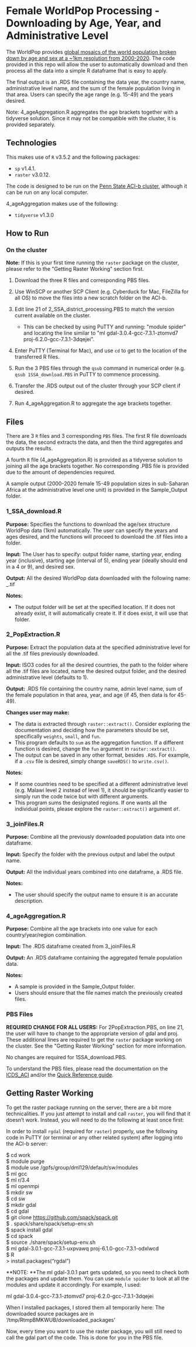 
# Female WorldPop Processing - Downloading by Age, Year, and Administrative Level

The WorldPop provides [global mosaics of the world population broken down by age and sex at a ~1km resolution from 2000-2020](https://www.worldpop.org/geodata/listing?id=65). The code provided in this repo will allow the user to automatically download and then process all the data into a simple R dataframe that is easy to apply. 

The final output is an .RDS file containing the data year, the country name, administrative level name, and the sum of the female population living in that area. Users can specify the age range (e.g. 15-49) and the years desired. 

Note: 4_ageAggregation.R aggregates the age brackets together with a tidyverse solution. Since it may not be compatible with the cluster, it is provided separately. 

## Technologies

This makes use of `R` v3.5.2 and the following packages:

+ `sp` v1.4.1.      
+ `raster` v3.0.12.    

The code is designed to be run on the [Penn State ACI-b cluster](https://www.icds.psu.edu/computing-services/icds-aci-user-guide/), although it can be run on any local computer. 

4_ageAggregation makes use of the following:

+ `tidyverse` v1.3.0

## How to Run

### On the cluster

**Note:** If this is your first time running the `raster` package on the cluster, please refer to the "Getting Raster Working" section first. 

1. Download the three R files and corresponding PBS files.    
2. Use WinSCP or another SCP Client (e.g. Cyberduck for Mac, FileZilla for all OS) to move the files into a new scratch folder on the ACI-b.  
3. Edit line 21 of 2_SSA_district_processing.PBS to match the version current available on the cluster.  

    + This can be checked by using PuTTY and running: "module spider" and locating the line similar to "ml gdal-3.0.4-gcc-7.3.1-ztomvd7 proj-6.2.0-gcc-7.3.1-3dqejei".   
    
4. Enter PuTTY (Terminal for Mac), and use `cd` to get to the location of the transferred R files.  
5. Run the 3 PBS files through the `qsub` command in numerical order (e.g. `qsub 1SSA_download.PBS` in PuTTY to commence processing. 
6. Transfer the .RDS output out of the cluster through your SCP client if desired. 
7. Run 4_ageAggregation.R to aggregate the age brackets together.

## Files

There are 3 `R` files and 3 corresponding `PBS` files. The first R file downloads the data, the second extracts the data, and then the third aggregates and outputs the results. 

A fourth `R` file (4_ageAggregation.R) is provided as a tidyverse solution to joining all the age brackets together. No corresponding .PBS file is provided due to the amount of dependencies required. 

A sample output (2000-2020 female 15-49 population sizes in sub-Saharan Africa at the administrative level one unit) is provided in the Sample_Output folder. 

### 1_SSA_download.R

**Purpose:** Specifies the functions to download the age/sex structure WorldPop data (1km) automatically. The user can specify the years and ages desired, and the functions will proceed to download the .tif files into a folder.

**Input:** The User has to specify: output folder name, starting year, ending year (inclusive), starting age (interval of 5), ending year (ideally should end in a 4 or 9), and desired sex. 

**Output:** All the desired WorldPop data downloaded with the following name: <year>_<age>.tif

**Notes:** 

+ The output folder will be set at the specified location. If it does not already exist, it will automatically create it. If it does exist, it will use that folder. 

### 2_PopExtraction.R

**Purpose:** Extract the population data at the specified administrative level for all the .tif files previously downloaded. 

**Input:** ISO3 codes for all the desired countries, the path to the folder where all the .tif files are located, name the desired output folder, and the desired administrative level (defaults to 1).

**Output:** .RDS file containing the country name, admin level name, sum of the female population in that area, year, and age (if 45, then data is for 45-49). 

**Changes user may make:** 

+ The data is extracted through `raster::extract()`. Consider exploring the documentation and deciding how the parameters should be set, specifically `weights`, `small`, and `fun`.  
+ This program defaults to `sum` as the aggregation function. If a different function is desired, change the `fun` argument in `raster::extract()`. 
+ The output can be saved in any other format, besides `.RDS`. For example, if a `.csv` file is desired, simply change `saveRDS()` to `write.csv()`. 

**Notes:** 

+ If some countries need to be specified at a different administrative level (e.g. Malawi level 2 instead of level 1), it should be significantly easier to simply run the code twice but with different arguments. 
+ This program sums the designated regions. If one wants all the individual points, please explore the `raster::extract()` argument `df`. 

### 3_joinFiles.R

**Purpose:** Combine all the previously downloaded population data into one dataframe. 

**Input:** Specify the folder with the previous output and label the output name.

**Output:** All the individual years combined into one dataframe, a .RDS file.

**Notes:** 

+ The user should specify the output name to ensure it is an accurate description.

### 4_ageAggregation.R

**Purpose:** Combine all the age brackets into one value for each country/year/region combination.

**Input:** The .RDS dataframe created from 3_joinFiles.R

**Output:** An .RDS dataframe containing the aggregated female population data.

**Notes:** 

+ A sample is provided in the Sample_Output folder.
+ Users should ensure that the file names match the previously created files. 

### PBS Files

**REQUIRED CHANGE FOR ALL USERS:** For 2PopExtraction.PBS, on line 21, the user will have to change to the appropriate version of gdal and proj. These additional lines are required to get the `raster` package working on the cluster. See the "Getting Raster Working" section for more information. 

No changes are required for 1SSA_download.PBS.

To understand the PBS files, please read the documentation on the [ICDS_ACI](https://www.icds.psu.edu/computing-services/icds-aci-user-guide/#07-02-interactive-compute-sessions-aci-b) and/or the [Quick Reference guide](https://www.icds.psu.edu/wp-content/uploads/2017/09/ICS-ACI-Documentation_Reference-Sheet.pdf).

## Getting Raster Working

To get the raster package running on the server, there are a bit more technicalities. If you just attempt to install and call `raster`, you will find that it doesn’t work. Instead, you will need to do the following at least once first:

In order to install `rgdal` (required for `raster`) properly, use the following code in PuTTY (or terminal or any other related system) after logging into the ACI-b server: 

$ cd work  
$ module purge  
$ module use /gpfs/group/dml129/default/sw/modules  
$ ml gcc  
$ ml r/3.4  
$ ml openmpi  
$ mkdir sw  
$ cd sw  
$ mkdir gdal  
$ cd gdal  
$ git clone https://github.com/spack/spack.git  
$ . spack/share/spack/setup-env.sh  
$ spack install gdal  
$ cd spack  
$ source ./share/spack/setup-env.sh  
$ ml gdal-3.0.1-gcc-7.3.1-uxpvawq proj-6.1.0-gcc-7.3.1-odxlwcd  
$ R  
\> install.packages(“rgdal”)  

**NOTE: **The ml gdal-3.0.1 part gets updated, so you need to check both the packages and update them. You can use `module spider` to look at all the modules and update it accordingly. For example, I used:

ml gdal-3.0.4-gcc-7.3.1-ztomvd7 proj-6.2.0-gcc-7.3.1-3dqejei

When I installed packages, I stored them all temporarily here: 
The downloaded source packages are in
        ‘/tmp/RtmpBMKWUB/downloaded_packages’

Now, every time you want to use the raster package, you will still need to call the gdal part of the code. This is done for you in the PBS file. 
